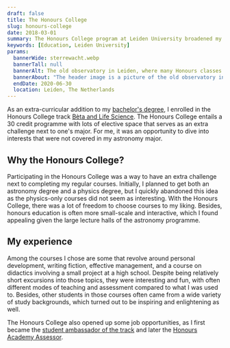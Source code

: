 ```yaml
---
draft: false
title: The Honours College
slug: honours-college
date: 2018-03-01
summary: The Honours College program at Leiden University broadened my knowledge and provided interesting opportunities.
keywords: [Education, Leiden University]
params:
  bannerWide: sterrewacht.webp
  bannerTall: null
  bannerAlt: The old observatory in Leiden, where many Honours classes are taught.
  bannerAbout: "The header image is a picture of the old observatory in Leiden, where many Honours College classes are taught. Considering my astronomy major, it was a fitting location for me to spend some extra time."
  endDate: 2020-06-30
  location: Leiden, The Netherlands
---
```


As an extra-curricular addition to my [bachelor's degree](/about/bachelor), I enrolled in the Honours College track [Bèta and Life Science](https://www.student.universiteitleiden.nl/vr/honoursonderwijs/honours-college/facultaire-trajecten/beta-and-life-science "Bèta and Life Science track information"). The Honours College entails a 30 credit programme with lots of elective space that serves as an extra challenge next to one's major. For me, it was an opportunity to dive into interests that were not covered in my astronomy major.

## Why the Honours College?

Participating in the Honours College was a way to have an extra challenge next to completing my regular courses. Initially, I planned to get both an astronomy degree and a physics degree, but I quickly abandoned this idea as the physics-only courses did not seem as interesting. With the Honours College, there was a lot of freedom to choose courses to my liking. Besides, honours education is often more small-scale and interactive, which I found appealing given the large lecture halls of the astronomy programme.

## My experience

Among the courses I chose are some that revolve around personal development, writing fiction, effective management, and a course on didactics involving a small project at a high school. Despite being relatively short excursions into those topics, they were interesting and fun, with often different modes of teaching and assessment compared to what I was used to. Besides, other students in those courses often came from a wide variety of study backgrounds, which turned out to be inspiring and enlightening as well.

The Honours College also opened up some job opportunities, as I first became the [student ambassador of the track](/about/student-ambassador-honours-college) and later the [Honours Academy Assessor](/about/assessor-honours-academy).
